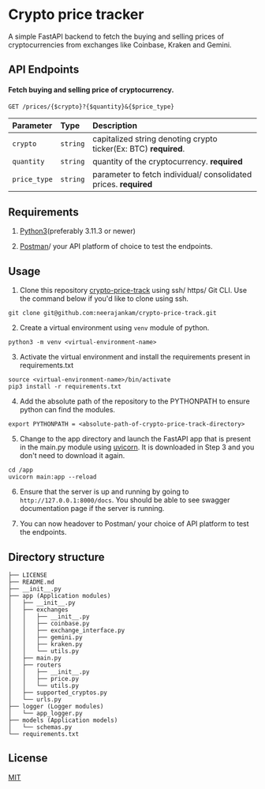 # Crypto price tracker
A simple FastAPI backend to fetch the buying and selling prices of cryptocurrencies from exchanges like Coinbase, Kraken and Gemini.


## API Endpoints

#### Fetch buying and selling price of cryptocurrency.

```http
GET /prices/{$crypto}?{$quantity}&{$price_type}
```

| Parameter | Type     | Description                |
| :-------- | :------- | :------------------------- |
| `crypto` | `string` | capitalized string denoting crypto ticker(Ex: BTC) **required**.
|`quantity` | `string` | quantity of the cryptocurrency. **required**
|`price_type` | `string` | parameter to fetch individual/ consolidated prices. **required**


## Requirements

1) [Python3](https://www.python.org/downloads/)(preferably 3.11.3 or newer)

2) [Postman](https://www.postman.com/downloads/)/ your API platform of choice to test the endpoints.




## Usage

1) Clone this repository [crypto-price-track](https://github.com/neerajankam/crypto-price-track) using ssh/ https/ Git CLI. Use the command below if you'd like to clone using ssh.
```
git clone git@github.com:neerajankam/crypto-price-track.git
```
2) Create a virtual environment using `venv` module of python.
```
python3 -m venv <virtual-environment-name>
```
3) Activate the virtual environment and install the requirements present in requirements.txt
```
source <virtual-environment-name>/bin/activate
pip3 install -r requirements.txt
```
4) Add the absolute path of the repository to the PYTHONPATH to ensure python can find the modules.
```
export PYTHONPATH = <absolute-path-of-crypto-price-track-directory>
```
5) Change to the app directory and launch the FastAPI app that is present in the main.py module using [uvicorn](https://www.uvicorn.org/). It is downloaded in Step 3 and you don't need to download it again.
```
cd /app
uvicorn main:app --reload
```
6) Ensure that the server is up and running by going to `http://127.0.0.1:8000/docs`. You should be able to see swagger documentation page if the server is running.

7) You can now headover to Postman/ your choice of API platform to test the endpoints.
## Directory structure

```
├── LICENSE
├── README.md
├── __init__.py
├── app (Application modules)
│   ├── __init__.py
│   ├── exchanges
│   │   ├── __init__.py
│   │   ├── coinbase.py
│   │   ├── exchange_interface.py
│   │   ├── gemini.py
│   │   ├── kraken.py
│   │   └── utils.py
│   ├── main.py
│   ├── routers
│   │   ├── __init__.py
│   │   ├── price.py
│   │   └── utils.py
│   ├── supported_cryptos.py
│   └── urls.py
├── logger (Logger modules)
│   └── app_logger.py
├── models (Application models)
│   └── schemas.py
└── requirements.txt
```
## License

[MIT](https://choosealicense.com/licenses/mit/)

